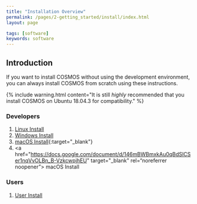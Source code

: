 ```yaml
---
title: "Installation Overview"
permalink: /pages/2-getting_started/install/index.html
layout: page

tags: [software]
keywords: software
---
```


## Introduction

If you want to install COSMOS without using the development environment, you can always install COSMOS from scratch using these instructions.

{% include warning.html content="It is still _highly_ recommended that you install COSMOS on Ubuntu 18.04.3 for compatibility." %}


### Developers
1. [Linux Install]({{site.baseurl}}/pages/2-getting_started/install/ubuntu-install.html)
2. [Windows Install]({{site.baseurl}}/pages/2-getting_started/install/ubuntu-install.html)
3. [macOS Install](https://docs.google.com/document/d/146mBWBmxkAu0qBdSlCSer1nqVvOLBn_B-VzkcwpjhEU){:target="_blank"}
4. <a href="https://docs.google.com/document/d/146mBWBmxkAu0qBdSlCSer1nqVvOLBn_B-VzkcwpjhEU" target="_blank" rel=“noreferrer noopener”> macOS Install </a>

### Users
1. [User Install]({{site.baseurl}}/pages/2-getting_started/install/user-install.html)
